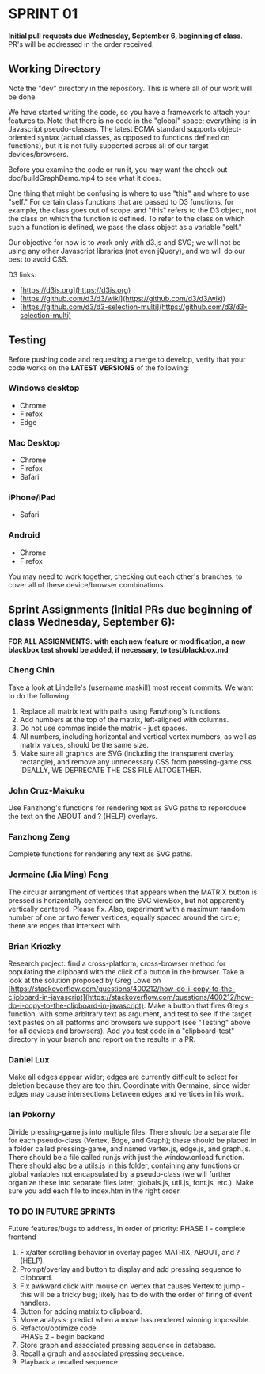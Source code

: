 # SPRINT 01

__Initial pull requests due Wednesday, September 6, beginning of class__. PR's will be addressed in the order received.

## Working Directory

Note the "dev" directory in the repository. This is where all of our work will be done.

We have started writing the code, so you have a framework to attach your features to. Note that there is no code in the "global" space; everything is in Javascript pseudo-classes. The latest ECMA standard supports object-oriented syntax (actual classes, as opposed to functions defined on functions), but it is not fully supported across all of our target devices/browsers.

Before you examine the code or run it, you may want the check out doc/buildGraphDemo.mp4 to see what it does.

One thing that might be confusing is where to use "this" and where to use "self." For certain class functions that are passed to D3 functions, for example, the class goes out of scope, and "this" refers to the D3 object, not the class on which the function is defined. To refer to the class on which such a function is defined, we pass the class object as a variable "self."

Our objective for now is to work only with d3.js and SVG; we will not be using any other Javascript libraries (not even jQuery), and we will do our best to avoid CSS.

D3 links:

* [https://d3js.org](https://d3js.org)
* [https://github.com/d3/d3/wiki](https://github.com/d3/d3/wiki)
* [https://github.com/d3/d3-selection-multi](https://github.com/d3/d3-selection-multi)

## Testing

Before pushing code and requesting a merge to develop, verify that your code works on the __LATEST VERSIONS__ of the following:

### Windows desktop

* Chrome
* Firefox
* Edge

### Mac Desktop

* Chrome
* Firefox
* Safari

### iPhone/iPad

* Safari

### Android

* Chrome
* Firefox

You may need to work together, checking out each other's branches, to cover all of these device/browser combinations.
 
## Sprint Assignments (initial PRs due beginning of class Wednesday, September 6):

__FOR ALL ASSIGNMENTS: with each new feature or modification, a new blackbox test should be added, if necessary, to test/blackbox.md__

### Cheng Chin
Take a look at Lindelle's (username maskill) most recent commits. We want to do the following:
1. Replace all matrix text with paths using Fanzhong's functions.
2. Add numbers at the top of the matrix, left-aligned with columns.
3. Do not use commas inside the matrix - just spaces.
4. All numbers, including horizontal and vertical vertex numbers, as well as matrix values, should be the same size.
5. Make sure all graphics are SVG (including the transparent overlay rectangle), and remove any unnecessary CSS from pressing-game.css. IDEALLY, WE DEPRECATE THE CSS FILE ALTOGETHER.

### John Cruz-Makuku
Use Fanzhong's functions for rendering text as SVG paths to reporoduce the text on the ABOUT and ? (HELP) overlays.

### Fanzhong Zeng
Complete functions for rendering any text as SVG paths.

### Jermaine (Jia Ming) Feng
The circular arrangment of vertices that appears when the MATRIX button is pressed is horizontally centered on the SVG viewBox, but not apparently vertically centered. Please fix. Also, experiment with a maximum random number of one or two fewer vertices, equally spaced around the circle; there are edges that intersect with 

### Brian Kriczky
Research project: find a cross-platform, cross-browser method for populating the clipboard with the click of a button in the browser. Take a look at the solution proposed by Greg Lowe on [https://stackoverflow.com/questions/400212/how-do-i-copy-to-the-clipboard-in-javascript](https://stackoverflow.com/questions/400212/how-do-i-copy-to-the-clipboard-in-javascript). Make a button that fires Greg's function, with some arbitrary text as argument, and test to see if the target text pastes on all patforms and browsers we support (see "Testing" above for all devices and browsers). Add you test code in a "clipboard-test" directory in your branch and report on the results in a PR.

### Daniel Lux
Make all edges appear wider; edges are currently difficult to select for deletion because they are too thin. Coordinate with Germaine, since wider edges may cause intersections between edges and vertices in his work.

### Ian Pokorny
Divide pressing-game.js into multiple files. There should be a separate file for each pseudo-class (Vertex, Edge, and Graph); these should be placed in a folder called pressing-game, and named vertex.js, edge.js, and graph.js. There should be a file called run.js with just the window.onload function. There should also be a utils.js in this folder, containing any functions or global variables not encapsulated by a pseudo-class (we will further organize these into separate files later; globals.js, util.js, font.js, etc.). Make sure you add each file to index.htm in the right order.

### TO DO IN FUTURE SPRINTS
Future features/bugs to address, in order of priority:
PHASE 1 - complete frontend  
1. Fix/alter scrolling behavior in overlay pages MATRIX, ABOUT, and ? (HELP).  
2. Prompt/overlay and button to display and add pressing sequence to clipboard.  
3. Fix awkward click with mouse on Vertex that causes Vertex to jump - this will be a tricky bug; likely has to do with the order of firing of event handlers.  
4. Button for adding matrix to clipboard.  
5. Move analysis: predict when a move has rendered winning impossible.  
6. Refactor/optimize code.  
PHASE 2 - begin backend  
1. Store graph and associated pressing sequence in database.  
2. Recall a graph and associated pressing sequence.  
3. Playback a recalled sequence.  

